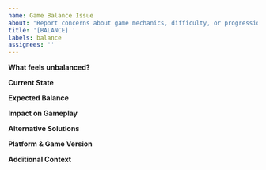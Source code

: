 ```yaml
---
name: Game Balance Issue
about: "Report concerns about game mechanics, difficulty, or progression"
title: '[BALANCE] '
labels: balance
assignees: ''
---
```


**What feels unbalanced?**

<!-- Describe which specific game mechanic, resource, or system feels off. Example: "Combat encounters in the Forest area are too difficult" -->

**Current State**

<!-- Explain the current situation and why it feels unbalanced. Be specific with numbers if possible. Example: "Basic enemies take 8-10 hits to defeat with starting equipment" -->

**Expected Balance**

<!-- Describe how you think it should work. Include specific suggestions if possible. Example: "Basic enemies should take 4-5 hits with starting equipment" -->

**Impact on Gameplay**

<!-- Explain how this balance issue affects the overall game experience -->

**Alternative Solutions**

<!-- Share any other ideas you have for addressing this balance issue -->

**Platform & Game Version**

<!-- Add your platform (PC/Console) and game version number -->

**Additional Context**

<!-- Add any other relevant information, screenshots, or context -->
